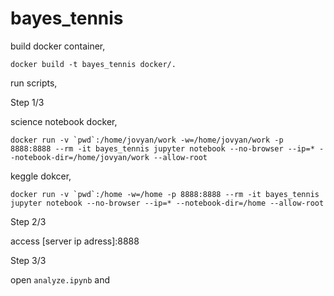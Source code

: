 # bayes_tennis

build docker container,

```
docker build -t bayes_tennis docker/.
```

run scripts,

Step 1/3

science notebook docker,
```
docker run -v `pwd`:/home/jovyan/work -w=/home/jovyan/work -p 8888:8888 --rm -it bayes_tennis jupyter notebook --no-browser --ip=* --notebook-dir=/home/jovyan/work --allow-root
```

keggle dokcer,
```
docker run -v `pwd`:/home -w=/home -p 8888:8888 --rm -it bayes_tennis jupyter notebook --no-browser --ip=* --notebook-dir=/home --allow-root
```

Step 2/3

access [server ip adress]:8888

Step 3/3

open `analyze.ipynb`
and 
